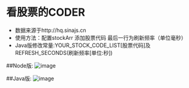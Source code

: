 
# 看股票的CODER
* 数据来源于http://hq.sinajs.cn
* 使用方法：配置stockArr 添加股票代码 最后一行为刷新频率（单位毫秒）
* Java版修改常量:YOUR_STOCK_CODE_LIST[股票代码]及REFRESH_SECONDS(刷新频率[单位:秒])

##Node版:
![image](https://github.com/shook2012/coder_stock/raw/master/sample.jpg)

##Java版:
![image](https://github.com/shook2012/coder_stock/raw/master/sample2.jpg)


